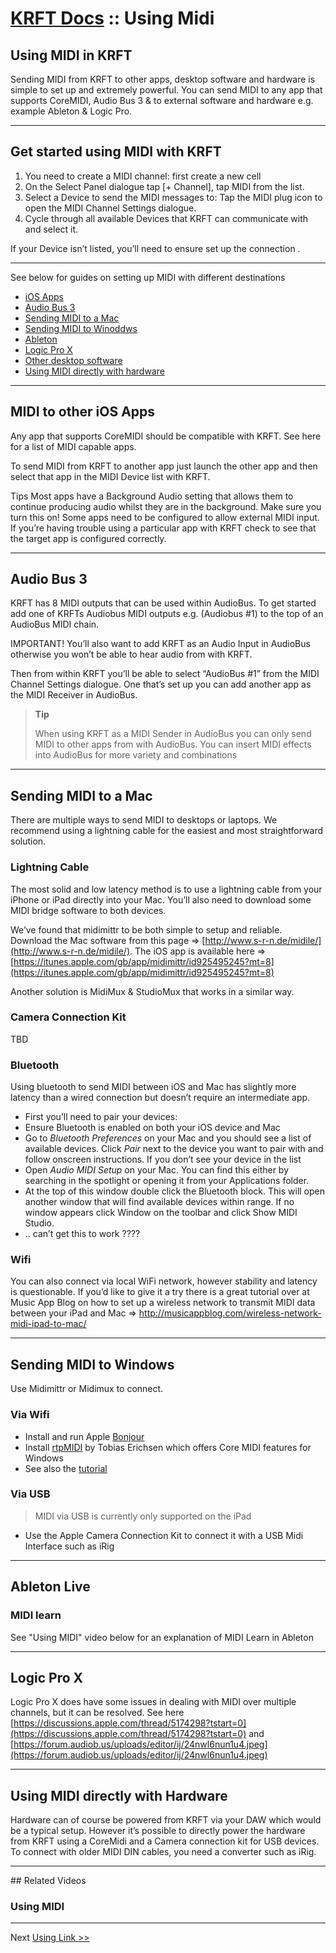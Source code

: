 # [KRFT Docs](/docs) :: Using Midi

## Using MIDI in KRFT

Sending MIDI from KRFT to other apps, desktop software and hardware is simple to set up and extremely powerful. You can send MIDI to any app that supports CoreMIDI, Audio Bus 3 & to external software and hardware e.g. example Ableton & Logic Pro. 

----

## Get started using MIDI with KRFT

1. You need to create a MIDI channel: first create a new cell 
2. On the Select Panel dialogue tap [+ Channel], tap MIDI from the list. 
3. Select a Device to send the MIDI messages to: Tap the MIDI plug icon to open the MIDI Channel Settings dialogue. 
4. Cycle through all available Devices that KRFT can communicate with and select it.



If your Device isn’t listed, you’ll need to ensure set up the connection .

--- 

See below for guides on setting up MIDI with different destinations


- [iOS Apps](#midi2iosapps)
- [Audio Bus 3](#midi2audiobus3)
- [Sending MIDI to a Mac](#midi2mac)
- [Sending MIDI to Winoddws](#midi2windows)
- [Ableton](#midi2ableton)
- [Logic Pro X](#midi2logicprox)
- [Other desktop software](#otherdesktopsoftware)
- [Using MIDI directly with hardware](#midi2hardware)

----

<a name="midi2iosapps"></a>

## MIDI to other iOS Apps
Any app that supports CoreMIDI should be compatible with KRFT. See here for a list of MIDI capable apps. 

To send MIDI from KRFT to another app just launch the other app and then select that app in the MIDI Device list with KRFT. 

Tips 
Most apps have a Background Audio setting that allows them to continue producing audio whilst they are in the background. Make sure you turn this on!
Some apps need to be configured to allow external MIDI input. If you’re having trouble using a particular app with KRFT check to see that the target app is configured correctly.

---

<a name="midi2audiobus3"></a>
## Audio Bus 3

KRFT has 8 MIDI outputs that can be used within AudioBus. To get started add one of KRFTs Audiobus MIDI outputs e.g. (Audiobus #1) to the top of an AudioBus MIDI chain. 

IMPORTANT! You’ll also want to add KRFT as an Audio Input in AudioBus otherwise you won’t be able to hear audio from with KRFT.

Then from within KRFT you’ll be able to select “AudioBus #1” from the MIDI Channel Settings dialogue. One that’s set up you can add another app as the MIDI Receiver in AudioBus.

> **Tip**
>
>  When using KRFT as a MIDI Sender in AudioBus you can only send MIDI to other apps from with AudioBus. 
>  You can insert MIDI effects into AudioBus for more variety and combinations
>

--- 

<a name="midi2mac"></a>

## Sending MIDI to a Mac

There are multiple ways to send MIDI to desktops or laptops. We recommend using a lightning cable for the easiest and most straightforward solution.

### Lightning Cable
The most solid and low latency method is to use a lightning cable from your iPhone or iPad directly into your Mac. You’ll also need to download some MIDI bridge software to both devices. 

We’ve found that midimittr to be both simple to setup and reliable. Download the Mac software from this page => [http://www.s-r-n.de/midile/](http://www.s-r-n.de/midile/). The iOS app is available here => [https://itunes.apple.com/gb/app/midimittr/id925495245?mt=8](https://itunes.apple.com/gb/app/midimittr/id925495245?mt=8)

Another solution is MidiMux & StudioMux that works in a similar way.

###  Camera Connection Kit

TBD


###  Bluetooth
Using bluetooth to send MIDI between iOS and Mac has slightly more latency than a wired connection but doesn’t require an intermediate app. 

- First you’ll need to pair your devices:
- Ensure Bluetooth is enabled on both your iOS device and Mac
- Go to *Bluetooth Preferences* on your Mac and you should see a list of available devices. Click *Pair* next to the device you want to pair with and follow onscreen instructions. If you don’t see your device in the list 
- Open *Audio MIDI Setup* on your Mac. You can find this either by searching in the spotlight or opening it from your Applications folder.
- At the top of this window double click the Bluetooth block. This will open another window that will find available devices within range. If no window appears click Window on the toolbar and click Show MIDI Studio.
- .. can’t get this to work ????

###  Wifi
You can also connect via local WiFi network, however stability and latency is questionable. If you’d like to give it a try there is a great tutorial over at Music App Blog on how to set up a wireless network to transmit MIDI data between your iPad and Mac => [http://musicappblog.com/wireless-network-midi-ipad-to-mac/ ](http://musicappblog.com/wireless-network-midi-ipad-to-mac/ )

---

<a name="midi2windows"></a>

## Sending MIDI to Windows

Use Midimittr or Midimux to connect.


### Via Wifi

- Install and run Apple [Bonjour](https://support.apple.com/downloads/bonjour_for_windows)
- Install [rtpMIDI](https://www.tobias-erichsen.de/software/rtpmidi.html) by Tobias Erichsen which offers Core MIDI features for Windows
- See also the [tutorial](http://www.tobias-erichsen.de/software/rtpmidi/rtpmidi-tutorial.html)



### Via USB

> MIDI via USB is currently only supported on the iPad
>

- Use the Apple Camera Connection Kit to connect it with a USB Midi Interface such as iRig


---

<a name="midi2ableton"></a>

## Ableton Live

### MIDI learn

See "Using MIDI" video below for an explanation of MIDI Learn in Ableton

---

<a name="midi2logicprox"></a>

## Logic Pro X

Logic Pro X does have some issues in dealing with MIDI over multiple channels, but it can be resolved. 
See here [https://discussions.apple.com/thread/5174298?tstart=0](https://discussions.apple.com/thread/5174298?tstart=0)
and [https://forum.audiob.us/uploads/editor/ij/24nwl6nun1u4.jpeg](https://forum.audiob.us/uploads/editor/ij/24nwl6nun1u4.jpeg)


---

<a name="midi2hardware"></a>

## Using MIDI directly with Hardware

Hardware can of course be powered from KRFT via your DAW which would be a typical setup. However it’s possible to directly power the hardware from KRFT using a CoreMidi and a Camera connection kit for USB devices. To connect with older MIDI DIN cables, you need a converter such as iRig. 



---

## Related Videos

### Using MIDI 

<div class="vid" src="4h6CW2ahMqs"></div>


----

Next [Using Link >>](../using-link)